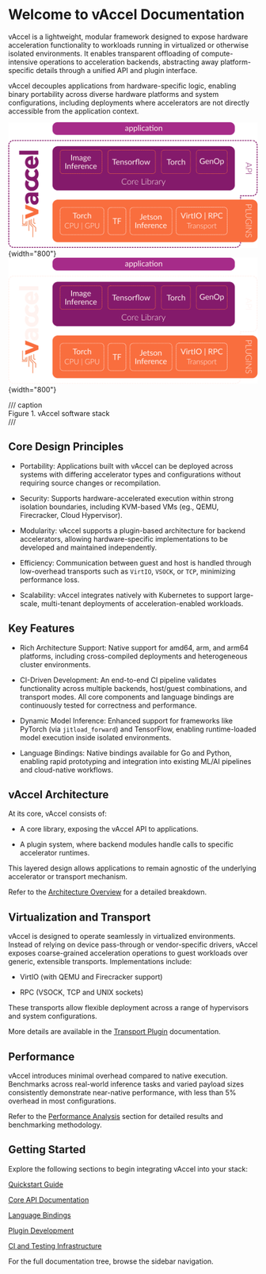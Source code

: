 # Welcome to vAccel Documentation

vAccel is a lightweight, modular framework designed to expose hardware
acceleration functionality to workloads running in virtualized or otherwise
isolated environments. It enables transparent offloading of compute-intensive
operations to acceleration backends, abstracting away platform-specific details
through a unified API and plugin interface.

vAccel decouples applications from hardware-specific logic, enabling binary
portability across diverse hardware platforms and system configurations,
including deployments where accelerators are not directly accessible from the
application context.

![vAccel software stack](assets/images/vaccel-stack-light.svg#only-light){width="800"}
![vAccel software stack](assets/images/vaccel-stack-dark.svg#only-dark){width="800"}

/// caption  
Figure 1. vAccel software stack  
///

## Core Design Principles

- Portability: Applications built with vAccel can be deployed across systems
  with differing accelerator types and configurations without requiring source
  changes or recompilation.

- Security: Supports hardware-accelerated execution within strong isolation
  boundaries, including KVM-based VMs (eg., QEMU, Firecracker, Cloud
  Hypervisor).

- Modularity: vAccel supports a plugin-based architecture for backend
  accelerators, allowing hardware-specific implementations to be developed and
  maintained independently.

- Efficiency: Communication between guest and host is handled through
  low-overhead transports such as `VirtIO`, `VSOCK`, or `TCP`, minimizing
  performance loss.

- Scalability: vAccel integrates natively with Kubernetes to support
  large-scale, multi-tenant deployments of acceleration-enabled workloads.

## Key Features

- Rich Architecture Support: Native support for amd64, arm, and arm64 platforms,
  including cross-compiled deployments and heterogeneous cluster environments.

- CI-Driven Development: An end-to-end CI pipeline validates functionality
  across multiple backends, host/guest combinations, and transport modes. All
  core components and language bindings are continuously tested for correctness
  and performance.

- Dynamic Model Inference: Enhanced support for frameworks like PyTorch (via
  `jitload_forward`) and TensorFlow, enabling runtime-loaded model execution
  inside isolated environments.

- Language Bindings: Native bindings available for Go and Python, enabling rapid
  prototyping and integration into existing ML/AI pipelines and cloud-native
  workflows.

## vAccel Architecture

At its core, vAccel consists of:

- A core library, exposing the vAccel API to applications.

- A plugin system, where backend modules handle calls to specific accelerator
  runtimes.

This layered design allows applications to remain agnostic of the underlying
accelerator or transport mechanism.

Refer to the [Architecture Overview](design/architecture.md) for a detailed
breakdown.

## Virtualization and Transport

vAccel is designed to operate seamlessly in virtualized environments. Instead of
relying on device pass-through or vendor-specific drivers, vAccel exposes
coarse-grained acceleration operations to guest workloads over generic,
extensible transports. Implementations include:

- VirtIO (with QEMU and Firecracker support)

- RPC (VSOCK, TCP and UNIX sockets)

These transports allow flexible deployment across a range of hypervisors and
system configurations.

More details are available in the
[Transport Plugin](plugins/available-plugins/transport-plugins/index.md)
documentation.

## Performance

vAccel introduces minimal overhead compared to native execution. Benchmarks
across real-world inference tasks and varied payload sizes consistently
demonstrate near-native performance, with less than 5% overhead in most
configurations.

Refer to the [Performance Analysis](benchmarks/index.md) section for detailed
results and benchmarking methodology.

## Getting Started

Explore the following sections to begin integrating vAccel into your stack:

[Quickstart Guide](getting-started/index.md)

[Core API Documentation](api/index.md)

[Language Bindings](language-bindings/index.md)

[Plugin Development](tutorials/writing-your-first-plugin.md)

[CI and Testing Infrastructure](design/ci.md)

For the full documentation tree, browse the sidebar navigation.
